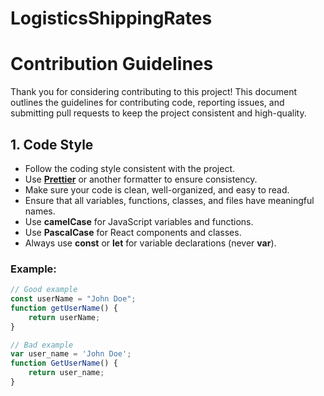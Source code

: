 # LogisticsShippingRates
# Contribution Guidelines

Thank you for considering contributing to this project! This document outlines the guidelines for contributing code, reporting issues, and submitting pull requests to keep the project consistent and high-quality.

## 1. Code Style
- Follow the coding style consistent with the project.
- Use **[Prettier](https://prettier.io/)** or another formatter to ensure consistency.
- Make sure your code is clean, well-organized, and easy to read.
- Ensure that all variables, functions, classes, and files have meaningful names.
- Use **camelCase** for JavaScript variables and functions.
- Use **PascalCase** for React components and classes.
- Always use **const** or **let** for variable declarations (never **var**).

### Example:
```js
// Good example
const userName = "John Doe";
function getUserName() {
    return userName;
}

// Bad example
var user_name = 'John Doe';
function GetUserName() {
    return user_name;
}
